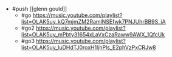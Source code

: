 - #push [[glenn gould]]
  - #go https://music.youtube.com/playlist?list=OLAK5uy_kQ7mjmZM2RamlNSEfwk7PNJUhrBB9S_iA
  - #go2 https://music.youtube.com/playlist?list=OLAK5uy_mPbty31654xLaVxCzaRaww9AWX_1QfcUk
  - #go3 https://music.youtube.com/playlist?list=OLAK5uy_luDHdTJ0roxH1ljhPls_E2phVzPxCRJw8
